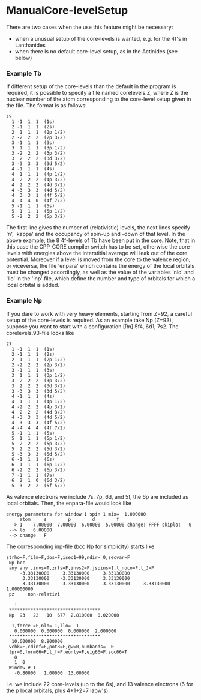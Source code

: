 # ManualCore-levelSetup

There are two cases when the use this feature might be necessary: 

*   when a unusual setup of the core-levels is wanted, e.g. for the 4f's in Lanthanides 
*   when there is no default core-level setup, as in the Actinides (see below) 



### Example Tb

If different setup of the core-levels than the default in the program is required, it is possible to specify a file named corelevels.Z, where Z is the nuclear number of the atom corresponding to the core-level setup given in the file. The format is as follows: 



    19
      1 -1  1  1  (1s)
      2 -1  1  1  (2s)
      2  1  1  1  (2p 1/2)
      2 -2  2  2  (2p 3/2)
      3 -1  1  1  (3s)
      3  1  1  1  (3p 1/2)
      3 -2  2  2  (3p 3/2)
      3  2  2  2  (3d 3/2)
      3 -3  3  3  (3d 5/2)
      4 -1  1  1  (4s)
      4  1  1  1  (4p 1/2)
      4 -2  2  2  (4p 3/2)
      4  2  2  2  (4d 3/2)
      4 -3  3  3  (4d 5/2)
      4  3  3  1  (4f 5/2)
      4 -4  4  0  (4f 7/2)
      5 -1  1  1  (5s)
      5  1  1  1  (5p 1/2)
      5 -2  2  2  (5p 3/2)
    

The first line gives the number of (relativistic) levels, the next lines specify 'n', 'kappa' and the occupancy of spin-up and -down of that level. In the above example, the 8 4f-levels of Tb have been put in the core. Note, that in this case the CPP_CORE compiler switch has to be set, otherwise the core-levels with energies above the interstitial average will leak out of the core potential. Moreover if a level is moved from the core to the valence region, or viceversa, the file 'enpara' which contains the energy of the local orbitals must be changed accordingly, as well as the value of the variables 'nlo' and 'llo' in the 'inp' file, which define the number and type of orbitals for which a local orbital is added. 



### Example Np

If you dare to work with very heavy elements, starting from Z=92, a careful setup of the core-levels is required. As an example take Np (Z=93), suppose you want to start with a configuration [Rn] 5f4, 6d1, 7s2. The corelevels.93-file looks like 



    27
      1 -1  1  1  (1s)
      2 -1  1  1  (2s)
      2  1  1  1  (2p 1/2)
      2 -2  2  2  (2p 3/2)
      3 -1  1  1  (3s)
      3  1  1  1  (3p 1/2)
      3 -2  2  2  (3p 3/2)
      3  2  2  2  (3d 3/2)
      3 -3  3  3  (3d 5/2)
      4 -1  1  1  (4s)
      4  1  1  1  (4p 1/2)
      4 -2  2  2  (4p 3/2)
      4  2  2  2  (4d 3/2)
      4 -3  3  3  (4d 5/2)
      4  3  3  3  (4f 5/2)
      4 -4  4  4  (4f 7/2)
      5 -1  1  1  (5s)
      5  1  1  1  (5p 1/2)
      5 -2  2  2  (5p 3/2)
      5  2  2  2  (5d 3/2)
      5 -3  3  3  (5d 5/2)
      6 -1  1  1  (6s)
      6  1  1  1  (6p 1/2)
      6 -2  2  2  (6p 3/2)
      7 -1  1  1  (7s)
      6  2  1  0  (6d 3/2)
      5  3  2  2  (5f 5/2)
    

As valence electrons we include 7s, 7p, 6d, and 5f, the 6p are included as local orbitals. Then, the enpara-file would look like 



    energy parameters for window 1 spin 1 mix=  1.000000
         atom     s        p        d        f
     --> 1    7.00000  7.00000  6.00000  5.00000 change: FFFF skiplo:   0
     --> lo   6.00000
     --> change   F
    

The corresponding inp-file (bcc Np for simplicity) starts like 



    strho=F,film=F,dos=F,isec1=99,ndir= 0,secvar=F
     Np bcc                                                                          
     any any ,invs=T,zrfs=F,invs2=F,jspins=1,l_noco=F,l_J=F
         -3.33130000     3.33130000     3.33130000
          3.33130000    -3.33130000     3.33130000
          3.33130000     3.33130000    -3.33130000    -3.33130000     1.00000000
     pz     non-relativi
    
       1
     **********************************
     Np  93   22   10  677  2.810000  0.020000
    
      1,force =F,nlo= 1,llo=  1
       0.000000  0.000000  0.000000  2.000000
     **********************************
      10.600000  8.800000
     vchk=F,cdinf=F,pot8=F,gw=0,numbands=  0
     lpr=0,form66=F,l_f=F,eonly=F,eig66=F,soc66=T
       8
       1  0
     Window # 1
       -0.80000   1.00000  13.00000
    

i.e. we include 22 core-levels (up to the 6s), and 13 valence electrons (6 for the p local orbitals, plus 4+1+2=7 lapw's).
